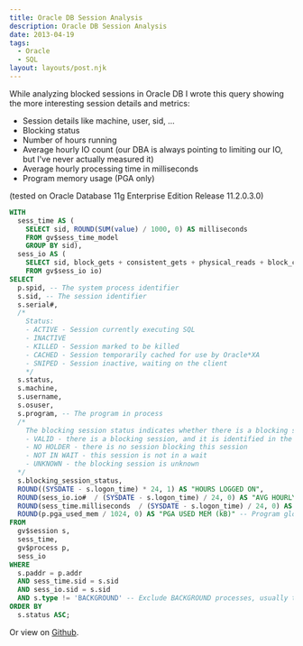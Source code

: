 ```yaml
---
title: Oracle DB Session Analysis
description: Oracle DB Session Analysis
date: 2013-04-19
tags:
  - Oracle
  - SQL
layout: layouts/post.njk
---
```


While analyzing blocked sessions in Oracle DB I wrote this query showing the more interesting session details and metrics:

- Session details like machine, user, sid, ...
- Blocking status
- Number of hours running
- Average hourly IO count (our DBA is always pointing to limiting our IO, but I've never actually measured it)
- Average hourly processing time in milliseconds
- Program memory usage (PGA only)

(tested on Oracle Database 11g Enterprise Edition Release 11.2.0.3.0)

```sql
WITH
  sess_time AS (
    SELECT sid, ROUND(SUM(value) / 1000, 0) AS milliseconds
    FROM gv$sess_time_model
    GROUP BY sid),
  sess_io AS (
    SELECT sid, block_gets + consistent_gets + physical_reads + block_changes + consistent_changes + optimized_physical_reads AS io#
    FROM gv$sess_io io)
SELECT
  p.spid, -- The system process identifier
  s.sid, -- The session identifier
  s.serial#,
  /*
    Status:
    - ACTIVE - Session currently executing SQL
    - INACTIVE
    - KILLED - Session marked to be killed
    - CACHED - Session temporarily cached for use by Oracle*XA
    - SNIPED - Session inactive, waiting on the client
    */
  s.status,
  s.machine,
  s.username,
  s.osuser,
  s.program, -- The program in process
  /*
    The blocking session status indicates whether there is a blocking session. Values are:
    - VALID - there is a blocking session, and it is identified in the BLOCKING_INSTANCE and BLOCKING_SESSION columns
    - NO HOLDER - there is no session blocking this session
    - NOT IN WAIT - this session is not in a wait
    - UNKNOWN - the blocking session is unknown
  */
  s.blocking_session_status,
  ROUND((SYSDATE - s.logon_time) * 24, 1) AS "HOURS LOGGED ON",
  ROUND(sess_io.io#  / (SYSDATE - s.logon_time) / 24, 0) AS "AVG HOURLY IO#",
  ROUND(sess_time.milliseconds  / (SYSDATE - s.logon_time) / 24, 0) AS "AVG HOURLY PROCESS TIME (ms)",
  ROUND(p.pga_used_mem / 1024, 0) AS "PGA USED MEM (kB)" -- Program global area memory space usage in KB
FROM
  gv$session s,
  sess_time,
  gv$process p,
  sess_io
WHERE
  s.paddr = p.addr
  AND sess_time.sid = s.sid
  AND sess_io.sid = s.sid
  AND s.type != 'BACKGROUND' -- Exclude BACKGROUND processes, usually they just clutter the result
ORDER BY
  s.status ASC;
```

Or view on [Github](https://gist.github.com/5419516.git).
